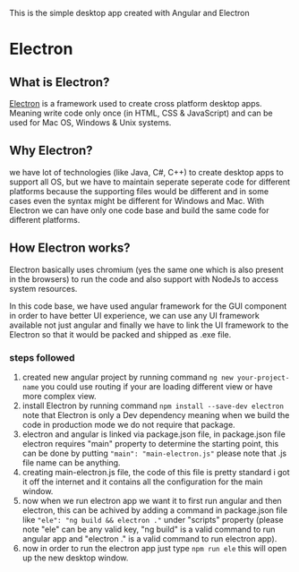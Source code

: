 This is the simple desktop app created with Angular and Electron

# Electron

## What is Electron?
[Electron](https://www.electronjs.org/) is a framework used to create cross platform desktop apps. Meaning write code only once (in HTML, CSS & JavaScript) and can be used for Mac OS, Windows & Unix systems.

## Why Electron?
we have lot of technologies (like Java, C#, C++) to create desktop apps to support all OS, but we have to maintain seperate seperate code for different platforms because the supporting files would be different and in some cases even the syntax might be different for Windows and Mac. With Electron we can have only one code base and build the same code for different platforms.

## How Electron works?
Electron basically uses chromium (yes the same one which is also present in the browsers) to run the code and also support with NodeJs to access system resources.

In this code base, we have used angular framework for the GUI component in order to have better UI experience, we can use any UI framework available not just angular and finally we have to link the UI framework to the Electron so that it would be packed and shipped as .exe file.

### steps followed
1. created new angular project by running command ```ng new your-project-name``` you could use routing if your are loading different view or have more complex view.
2. install Electron by running command ```npm install --save-dev electron``` note that Electron is only a Dev dependency meaning when we build the code in production mode we do not require that package.
3. electron and angular is linked via package.json file, in package.json file electron requires "main" property to determine the starting point, this can be done by putting ```"main": "main-electron.js"``` please note that .js file name can be anything.
4. creating main-electron.js file, the code of this file is pretty standard i got it off the internet and it contains all the configuration for the main window.
5. now when we run electron app we want it to first run angular and then electron, this can be achived by adding a command in package.json file like ```"ele": "ng build && electron ."``` under "scripts" property (please note "ele" can be any valid key, "ng build" is a valid command to run angular app and "electron ." is a valid command to run electron app).
6. now in order to run the electron app just type ```npm run ele``` this will open up the new desktop window.